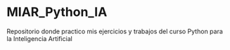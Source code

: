 # MIAR_Python_IA
Repositorio donde practico mis ejercicios y trabajos del curso Python para la Inteligencia Artificial
